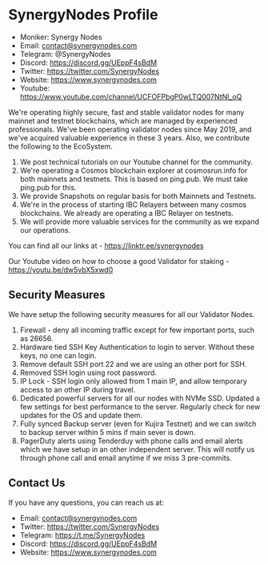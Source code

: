 # SynergyNodes Profile

- Moniker: Synergy Nodes
- Email: contact@synergynodes.com
- Telegram: @SynergyNodes
- Discord: https://discord.gg/UEppF4sBdM
- Twitter: https://twitter.com/SynergyNodes
- Website: https://www.synergynodes.com
- Youtube: https://www.youtube.com/channel/UCFOFPbgP0wLTQ007NtNl_oQ


We're operating highly secure, fast and stable validator nodes for many mainnet and testnet blockchains, which are managed by experienced professionals. We've been operating validator nodes since May 2019, and we've acquired valuable experience in these 3 years. Also, we contribute the following to the EcoSystem.

1. We post technical tutorials on our Youtube channel for the community.
2. We're operating a Cosmos blockchain explorer at cosmosrun.info for both mainnets and testnets. This is based on ping.pub. We must take ping.pub for this.
3. We provide Snapshots on regular basis for both Mainnets and Testnets.
4. We're in the process of starting IBC Relayers between many cosmos blockchains. We already are operating a IBC Relayer on testnets.
5. We will provide more valuable services for the community as we expand our operations.

You can find all our links at - https://linktr.ee/synergynodes

Our Youtube video on how to choose a good Validator for staking - https://youtu.be/dw5vbX5xwd0

## Security Measures

We have setup the following security measures for all our Validator Nodes.

1. Firewall - deny all incoming traffic except for few important ports, such as 26656.
2. Hardware tied SSH Key Authentication to login to server. Without these keys, no one can login.
3. Remove default SSH port 22 and we are using an other port for SSH.
4. Removed SSH login using root password.
5. IP Lock - SSH login only allowed from 1 main IP, and allow temporary access to an other IP during travel.
6. Dedicated powerful servers for all our nodes with NVMe SSD. Updated a few settings for best performance to the server. Regularly check for new updates for the OS and update them.
7. Fully synced Backup server (even for Kujira Testnet) and we can switch to backup server within 5 mins if main sever is down.
8. PagerDuty alerts using Tenderduy with phone calls and email alerts which we have setup in an other independent server. This will notify us through phone call and email anytime if we miss 3 pre-commits.

## Contact Us

If you have any questions, you can reach us at:

- Email: contact@synergynodes.com
- Twitter: https://twitter.com/SynergyNodes
- Telegram: https://t.me/SynergyNodes
- Discord: https://discord.gg/UEppF4sBdM
- Website: https://www.synergynodes.com
